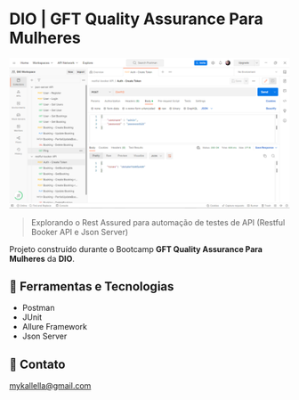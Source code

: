 # DIO | GFT Quality Assurance Para Mulheres

![preview](./preview.png)
 
 > Explorando o Rest Assured para automação de testes de API (Restful Booker API e Json Server)

 Projeto construído durante o Bootcamp **GFT Quality Assurance Para Mulheres** da **DIO**.

## 🔧 Ferramentas e Tecnologias

- Postman 
- JUnit
- Allure Framework
- Json Server  

## 🔗 Contato

mykallella@gmail.com
